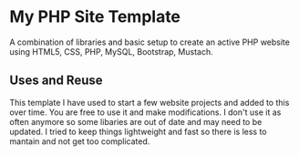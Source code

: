 # My PHP Site Template

A combination of libraries and basic setup to create an active PHP website using HTML5, CSS, PHP, MySQL, Bootstrap, Mustach.

## Uses and Reuse

This template I have used to start a few website projects and added to this over time. You are free to use it and make modifications. I don't use it as often anymore so some libaries are out of date and may need to be updated. I tried to keep things lightweight and fast so there is less to mantain and not get too complicated. 
